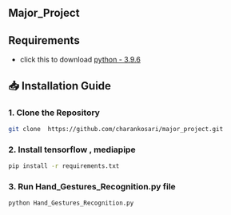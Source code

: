 ## Major_Project
## Requirements
- click this to download [python - 3.9.6](https://www.python.org/ftp/python/3.9.6/python-3.9.6-amd64.exe)
  
## 📥 Installation Guide

### 1. Clone the Repository
```bash
git clone  https://github.com/charankosari/major_project.git
```
### 2. Install tensorflow , mediapipe

```bash
pip install -r requirements.txt
```
### 3. Run Hand_Gestures_Recognition.py file

```bash
python Hand_Gestures_Recognition.py

```
